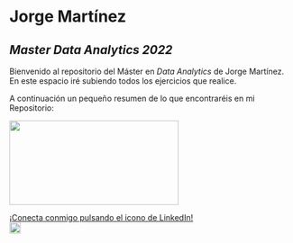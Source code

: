 
# Jorge Martínez
## _Master Data Analytics 2022_

Bienvenido al repositorio del Máster en _Data Analytics_ de Jorge Martínez. En este espacio iré subiendo todos los ejercicios que realice. 

A continuación un pequeño resumen de lo que encontraréis en mi Repositorio:



<a href="https://edem.eu/master-big-data-analytics/"> <img src="https://www.gepacv.org/wp-content/uploads/2017/01/EDEM-Logo-.png"  width="300" height="150">

¡Conecta conmigo pulsando el icono de LinkedIn!  
<a href="https://linkedin.com/in/jorgemartínezca"> <img src="https://cdn-icons-png.flaticon.com/512/174/174857.png"  width="20" height="20">

